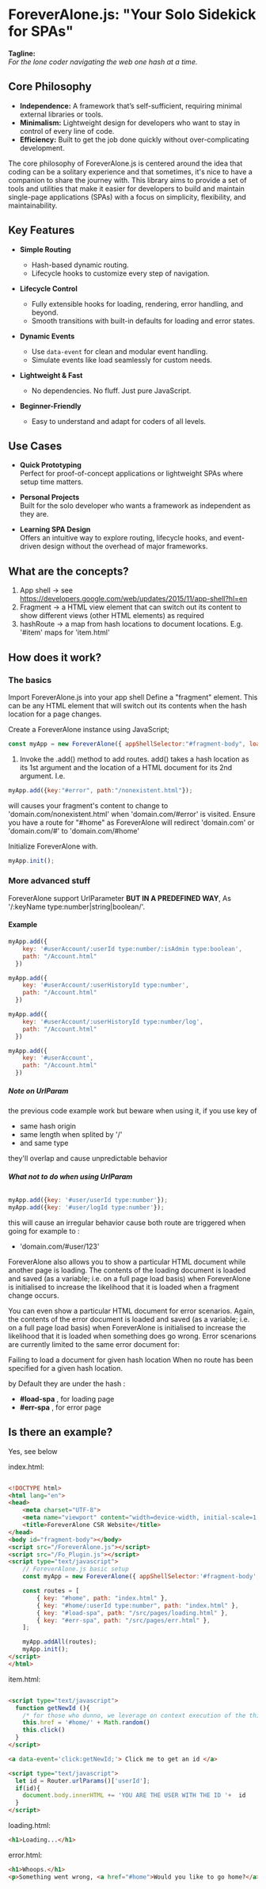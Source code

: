 # ForeverAlone.js: "Your Solo Sidekick for SPAs"

**Tagline:**  
*For the lone coder navigating the web one hash at a time.*

## Core Philosophy

- **Independence:** A framework that’s self-sufficient, requiring minimal external libraries or tools.
- **Minimalism:** Lightweight design for developers who want to stay in control of every line of code.
- **Efficiency:** Built to get the job done quickly without over-complicating development.

The core philosophy of ForeverAlone.js is centered around the idea that coding can be a solitary experience and that sometimes, it's nice to have a companion to share the journey with. This library aims to provide a set of tools and utilities that make it easier for developers to build and maintain single-page applications (SPAs) with a focus on simplicity, flexibility, and maintainability.

## Key Features

- **Simple Routing**
  - Hash-based dynamic routing.
  - Lifecycle hooks to customize every step of navigation.

- **Lifecycle Control**
  - Fully extensible hooks for loading, rendering, error handling, and beyond.
  - Smooth transitions with built-in defaults for loading and error states.

- **Dynamic Events**
  - Use `data-event` for clean and modular event handling.
  - Simulate events like load seamlessly for custom needs.

- **Lightweight & Fast**
  - No dependencies. No fluff. Just pure JavaScript.

- **Beginner-Friendly**
  - Easy to understand and adapt for coders of all levels.

## Use Cases

- **Quick Prototyping**  
  Perfect for proof-of-concept applications or lightweight SPAs where setup time matters.

- **Personal Projects**  
  Built for the solo developer who wants a framework as independent as they are.

- **Learning SPA Design**  
  Offers an intuitive way to explore routing, lifecycle hooks, and event-driven design without the overhead of major frameworks.

## What are the concepts?

1. App shell -> see <https://developers.google.com/web/updates/2015/11/app-shell?hl=en>
2. Fragment -> a HTML view element that can switch out its content to show different views (other HTML elements) as required
3. hashRoute -> a map from hash locations to document locations. E.g. '#item' maps for 'item.html'

## How does it work?

### The basics

Import ForeverAlone.js into your app shell
Define a "fragment" element. This can be any HTML element that will switch out its contents when the hash location for a page changes.

Create a ForeverAlone instance using JavaScript;

```javascript
const myApp = new ForeverAlone({ appShellSelector:"#fragment-body", loadDuration: 1000 });
```

1. Invoke the .add() method to add routes. add() takes a hash location as its 1st argument and the location of a HTML document for its 2nd argument. I.e.

```javascript
myApp.add({key:"#error", path:"/nonexistent.html"});
```

will causes your fragment's content to change to 'domain.com/nonexistent.html' when 'domain.com/#error' is visited. Ensure you have a route for "#home" as ForeverAlone will redirect 'domain.com' or 'domain.com/#' to 'domain.com/#home'

Initialize ForeverAlone with.

```javascript
myApp.init();
```

### More advanced stuff

ForeverAlone support UrlParameter **BUT IN A PREDEFINED WAY**,
As '/:keyName type:number|string|boolean/'.

#### Example

```javascript
myApp.add({
    key: '#userAccount/:userId type:number/:isAdmin type:boolean',
    path: "/Account.html"
  })

myApp.add({
    key: '#userAccount/:userHistoryId type:number',
    path: "/Account.html"
  })

myApp.add({
    key: '#userAccount/:userHistoryId type:number/log',
    path: "/Account.html"
  })

myApp.add({
    key: '#userAccount',
    path: "/Account.html"
  })
```

##### Note on UrlParam

the previous code example work but beware when using it, if you use key of

- same hash origin
- same length when splited by '/'
- and same type

they'll overlap and cause unpredictable behavior

###### **What not to do when using UrlParam**

```javascript
myApp.add({key: '#user/userId type:number'});
myApp.add({key: '#user/logId type:number'});
```

this will cause an irregular behavior cause both route are triggered when going for example to :

- 'domain.com/#user/123'

ForeverAlone also allows you to show a particular HTML document while another page is loading. The contents of the loading document is loaded and saved (as a variable; i.e. on a full page load basis) when ForeverAlone is initialised to increase the likelihood that it is loaded when a fragment change occurs.

You can even show a particular HTML document for error scenarios. Again, the contents of the error document is loaded and saved (as a variable; i.e. on a full page load basis) when ForeverAlone is initialised to increase the likelihood that it is loaded when something does go wrong. Error scenarions are currently limited to the same error document for:

Failing to load a document for given hash location
When no route has been specified for a given hash location.

by Default they are under the hash :

- **#load-spa** , for loading page
- **#err-spa** , for error page

## Is there an example?

Yes, see below

index.html:

```html

<!DOCTYPE html>
<html lang="en">
<head>
    <meta charset="UTF-8">
    <meta name="viewport" content="width=device-width, initial-scale=1.0">
    <title>ForeverAlone CSR Website</title>
</head>
<body id="fragment-body"></body>
<script src="/ForeverAlone.js"></script>
<script src="/Fo_Plugin.js"></script>
<script type="text/javascript">
    // ForeverAlone.js basic setup
    const myApp = new ForeverAlone({ appShellSelector:'#fragment-body', loadDuration: 1000 });

    const routes = [
        { key: "#home", path: "index.html" },
        { key: "#home/:userId type:number", path: "index.html" },
        { key: "#load-spa", path: "/src/pages/loading.html" },
        { key: "#err-spa", path: "/src/pages/err.html" },
    ];

    myApp.addAll(routes);
    myApp.init(); 
</script>
</html>
```

item.html:

```html

<script type="text/javascript">
  function getNewId (){
    /* for those who dunno, we leverage on context execution of the this key word so that this refer to the html el doing the call */
    this.href = '#home/' + Math.random()
    this.click() 
  }
</script>

<a data-event='click:getNewId;'> Click me to get an id </a>

<script type="text/javascript">
  let id = Router.urlParams()['userId'];
  if(id){
    document.body.innerHTML += 'YOU ARE THE USER WITH THE ID '+  id
  }
</script>

```

loading.html:

```html
<h1>Loading...</h1>
```

error.html:

```html
<h1>Whoops.</h1>
<p>Something went wrong, <a href="#home">Would you like to go home?</a></p>
```
